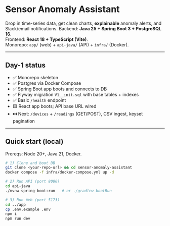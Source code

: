 # Sensor Anomaly Assistant

Drop in time-series data, get clean charts, **explainable** anomaly alerts, and Slack/email notifications.
Backend: **Java 25 + Spring Boot 3 + PostgreSQL 16**.  
Frontend: **React 18 + TypeScript (Vite)**.  
Monorepo: `app/` (web) + `api-java/` (API) + `infra/` (Docker).

---

## Day-1 status

- ✅ Monorepo skeleton
- ✅ Postgres via Docker Compose
- ✅ Spring Boot app boots and connects to DB
- ✅ Flyway migration `V1__init.sql` with base tables + indexes
- ✅ Basic `/health` endpoint
- 🟨 React app boots; API base URL wired
- ⏭️ Next: `/devices` + `/readings` (GET/POST), CSV ingest, keyset pagination

---

## Quick start (local)

Prereqs: Node 20+, Java 21, Docker.

```bash
# 1) Clone and boot DB
git clone <your-repo-url> && cd sensor-anomaly-assistant
docker compose -f infra/docker-compose.yml up -d

# 2) Run API (port 8080)
cd api-java
./mvnw spring-boot:run   # or ./gradlew bootRun

# 3) Run Web (port 5173)
cd ../app
cp .env.example .env
npm i
npm run dev
